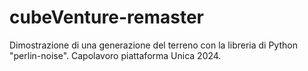 # cubeVenture-remaster
Dimostrazione di una generazione del terreno con la libreria di Python "perlin-noise". Capolavoro piattaforma Unica 2024.

